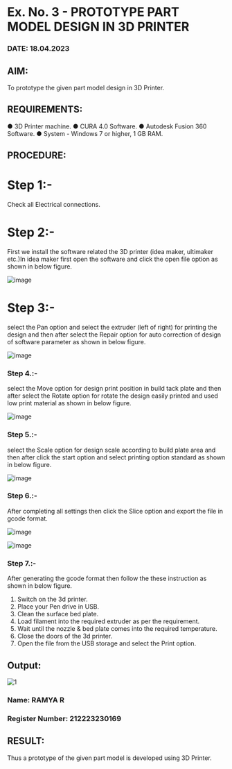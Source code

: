# Ex. No. 3 - PROTOTYPE PART MODEL DESIGN IN 3D PRINTER

### DATE: 18.04.2023
## AIM: 
 To prototype the given part model design in 3D Printer.

## REQUIREMENTS:
 ●	3D Printer machine.
 ●	CURA 4.0 Software.
 ●	Autodesk Fusion 360 Software.
 ●	System - Windows 7 or higher, 1 GB RAM.

## PROCEDURE:

# Step 1:- 
Check all Electrical connections.

# Step 2:-
First we install the software related the 3D printer (idea maker, ultimaker etc.)In idea maker first open the software and click the open file option as shown in below figure.

![image](https://github.com/Sellakumar1987/Ex.-No.-8.-PROTOTYPE-PART-MODEL-DESIGN-IN-3D-PRINTER/assets/113594316/059ab4e7-f3fb-49a9-ba8e-12bdd082abef)

# Step 3:- 
select the Pan option and select the extruder (left of right) for printing the design and then after select the Repair option for auto correction of design of software parameter as shown in below figure.

![image](https://github.com/Sellakumar1987/Ex.-No.-8.-PROTOTYPE-PART-MODEL-DESIGN-IN-3D-PRINTER/assets/113594316/835c55fd-6195-4d73-9f5c-4af36f5a4cce)

### Step 4.:- 
select the Move option for design print position in build tack plate and then after select the Rotate option for rotate the design easily printed and used low print material as shown in below figure.

![image](https://github.com/Sellakumar1987/Ex.-No.-8.-PROTOTYPE-PART-MODEL-DESIGN-IN-3D-PRINTER/assets/113594316/8736080c-f421-4dd0-bae8-860df6f3583e)

### Step 5.:-
select the Scale option for design scale according to build plate area and then after click the start option and select printing option standard as shown in below figure.

![image](https://github.com/Sellakumar1987/Ex.-No.-8.-PROTOTYPE-PART-MODEL-DESIGN-IN-3D-PRINTER/assets/113594316/98458892-2f68-4de0-bec7-24959ec598fa)

### Step 6.:- 
After completing all settings then click the Slice option and export the file in gcode format.

![image](https://github.com/Sellakumar1987/Ex.-No.-8.-PROTOTYPE-PART-MODEL-DESIGN-IN-3D-PRINTER/assets/113594316/f4b8b55e-6cb2-46a7-b42c-180bc5e68668)

![image](https://github.com/Sellakumar1987/Ex.-No.-8.-PROTOTYPE-PART-MODEL-DESIGN-IN-3D-PRINTER/assets/113594316/eafa933a-7e03-4f73-930d-75fb28d48716)

### Step 7.:-
After generating the gcode format then follow the these instruction as shown in below figure.
   1.	Switch on the 3d printer.
   2.	Place your Pen drive in USB.
   3.	Clean the surface bed plate.
   4.	Load filament into the required extruder as per the requirement.
   5.	Wait until the nozzle & bed plate comes into the required temperature.
   6.	Close the doors of the 3d printer.
   7.	Open the file from the USB storage and select the Print option.

## Output:
![1](https://github.com/Yuvaraj878/Ex.-No.-8.-PROTOTYPE-PART-MODEL-DESIGN-IN-3D-PRINTER/assets/118622554/09996c8c-2cb4-49d1-9b91-fc3acd882031)

### Name: RAMYA R
### Register Number: 212223230169

## RESULT:
  Thus a prototype of the given part model is developed using 3D Printer.
